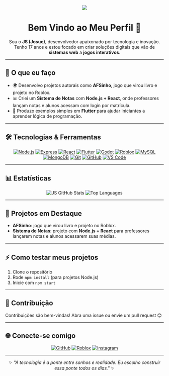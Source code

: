 <p align="center">
<img src="https://capsule-render.vercel.app/api?type=waving&color=7E3ACE&height=200&section=header&text=Js E.A Andrade&fontSize=40&fontColor=FFFFFF&animation=twinkling&fontAlignY=40"/>

<h1 align="center">Bem Vindo ao Meu Perfil 👋</h1>

<p align="center">
Sou o <strong>JS (Josue)</strong>, desenvolvedor apaixonado por tecnologia e inovação.<br>
Tenho 17 anos e estou focado em criar soluções digitais que vão de <strong>sistemas web</strong> a <strong>jogos interativos</strong>.
</p>

---

## 🚀 O que eu faço
- 🌍 Desenvolvo projetos autorais como **AFSinho**, jogo que virou livro e projeto no Roblox.  
- 📊 Criei um **Sistema de Notas** com **Node.js + React**, onde professores lançam notas e alunos acessam com login por matrícula.  
- 📱 Produzo exemplos simples em **Flutter** para ajudar iniciantes a aprender lógica de programação.  

---

## 🛠️ Tecnologias & Ferramentas
<p align="center">
  <a href="https://nodejs.org/"><img alt="Node.js" src="https://img.shields.io/badge/-Node.js-339933?style=for-the-badge&logo=node.js&logoColor=white"></a>
  <a href="https://expressjs.com/"><img alt="Express" src="https://img.shields.io/badge/-Express-000000?style=for-the-badge&logo=express&logoColor=white"></a>
  <a href="https://react.dev/"><img alt="React" src="https://img.shields.io/badge/-React-20232A?style=for-the-badge&logo=react&logoColor=61DAFB"></a>
  <a href="https://flutter.dev/"><img alt="Flutter" src="https://img.shields.io/badge/-Flutter-02569B?style=for-the-badge&logo=flutter&logoColor=white"></a>
  <a href="https://godotengine.org/"><img alt="Godot" src="https://img.shields.io/badge/-Godot-478CBF?style=for-the-badge&logo=godot-engine&logoColor=white"></a>
  <a href="https://www.roblox.com/pt/users/3617240799/profile"><img alt="Roblox" src="https://img.shields.io/badge/-Roblox-FF0000?style=for-the-badge&logo=roblox&logoColor=white"></a>
  <a href="https://www.mysql.com/"><img alt="MySQL" src="https://img.shields.io/badge/-MySQL-005C84?style=for-the-badge&logo=mysql&logoColor=white"></a>
  <a href="https://www.mongodb.com/"><img alt="MongoDB" src="https://img.shields.io/badge/-MongoDB-4EA94B?style=for-the-badge&logo=mongodb&logoColor=white"></a>
  <a href="https://git-scm.com/"><img alt="Git" src="https://img.shields.io/badge/-Git-F05032?style=for-the-badge&logo=git&logoColor=white"></a>
  <a href="https://github.com/js07f"><img alt="GitHub" src="https://img.shields.io/badge/-GitHub-181717?style=for-the-badge&logo=github&logoColor=white"></a>
  <a href="https://code.visualstudio.com/"><img alt="VS Code" src="https://img.shields.io/badge/-VSCode-0078d7?style=for-the-badge&logo=visual-studio-code&logoColor=white"></a>
</p>


---

## 📊 Estatísticas
<p align="center">
  <img alt="JS GitHub Stats" src="https://github-readme-stats.vercel.app/api?username=js07f&show_icons=true&theme=dark">
  <img alt="Top Languages" src="https://github-readme-stats.vercel.app/api/top-langs/?username=js07f&layout=compact&theme=dark">
</p>

---

## 🌟 Projetos em Destaque
- **AFSinho**: jogo que virou livro e projeto no Roblox.  
- **Sistema de Notas**: projeto com **Node.js + React** para professores lançarem notas e alunos acessarem suas médias.

---

## ⚡ Como testar meus projetos
1. Clone o repositório  
2. Rode `npm install` (para projetos Node.js)  
3. Inicie com `npm start`  

---

## 🤝 Contribuição
Contribuições são bem-vindas! Abra uma issue ou envie um pull request 😊

---

## 🌐 Conecte-se comigo
<p align="center">
  <a href="https://github.com/js07f"><img alt="GitHub" src="https://img.shields.io/badge/GitHub-181717?style=for-the-badge&logo=github&logoColor=white"></a>
  <a href="https://www.roblox.com/pt/users/3617240799/profile"><img alt="Roblox" src="https://img.shields.io/badge/Roblox-FF0000?style=for-the-badge&logo=roblox&logoColor=white"></a>
  <a href="https://www.instagram.com/js_07f/"><img alt="Instagram" src="https://img.shields.io/badge/Instagram-E4405F?style=for-the-badge&logo=instagram&logoColor=white"></a>
</p>

---

<p align="center">
✨ <em>"A tecnologia é a ponte entre sonhos e realidade. Eu escolho construir essa ponte todos os dias."</em> ✨
</p>

